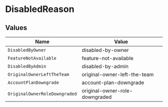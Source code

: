 # DisabledReason


## Values

| Name                           | Value                          |
| ------------------------------ | ------------------------------ |
| `DisabledByOwner`              | disabled-by-owner              |
| `FeatureNotAvailable`          | feature-not-available          |
| `DisabledByAdmin`              | disabled-by-admin              |
| `OriginalOwnerLeftTheTeam`     | original-owner-left-the-team   |
| `AccountPlanDowngrade`         | account-plan-downgrade         |
| `OriginalOwnerRoleDowngraded`  | original-owner-role-downgraded |